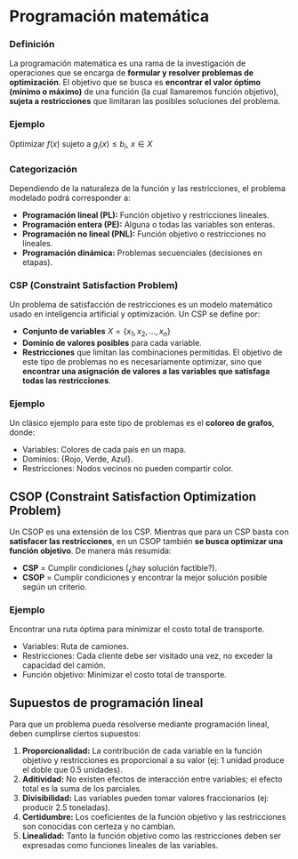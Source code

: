 # Programación matemática
### Definición
La programación matemática es una rama de la investigación de operaciones que se encarga de **formular y resolver problemas de optimización**. El objetivo que se busca es **encontrar el valor óptimo (mínimo o máximo)** de una función (la cual llamaremos función objetivo), **sujeta a restricciones** que limitaran las posibles soluciones del problema.
### Ejemplo
Optimizar $f(x)$ sujeto a $g_i(x) \leq b_i,\,\,x\in X$
### Categorización
Dependiendo de la naturaleza de la función y las restricciones, el problema modelado podrá corresponder a:
- **Programación lineal (PL):** Función objetivo y restricciones lineales.
- **Programación entera (PE):** Alguna o todas las variables son enteras.
- **Programación no lineal (PNL):** Función objetivo o restricciones no lineales.
- **Programación dinámica:** Problemas secuenciales (decisiones en etapas).
### CSP (Constraint Satisfaction Problem)
Un problema de satisfacción de restricciones es un modelo matemático usado en inteligencia artificial y optimización. Un CSP se define por:
- **Conjunto de variables** $X = \{x_1,x_2,...,x_n\}$
- **Dominio de valores posibles** para cada variable.
- **Restricciones** que limitan las combinaciones permitidas.
El objetivo de este tipo de problemas no es necesariamente optimizar, sino que **encontrar una asignación de valores a las variables que satisfaga todas las restricciones**.
### Ejemplo
Un clásico ejemplo para este tipo de problemas es el **coloreo de grafos**, donde:
- Variables: Colores de cada país en un mapa.
- Dominios: {Rojo, Verde, Azul}.
- Restricciones: Nodos vecinos no pueden compartir color.
## CSOP (Constraint Satisfaction Optimization Problem)
Un CSOP es una extensión de los CSP. Mientras que para un CSP basta con **satisfacer las restricciones**, en un CSOP también **se busca optimizar una función objetivo**. De manera más resumida:
- **CSP** = Cumplir condiciones (¿hay solución factible?).
- **CSOP** = Cumplir condiciones y encontrar la mejor solución posible según un criterio.
### Ejemplo
Encontrar una ruta óptima para minimizar el costo total de transporte.
- Variables: Ruta de camiones.
- Restricciones: Cada cliente debe ser visitado una vez, no exceder la capacidad del camión.
- Función objetivo: Minimizar el costo total de transporte.
## Supuestos de programación lineal
Para que un problema pueda resolverse mediante programación lineal, deben cumplirse ciertos supuestos:
1. **Proporcionalidad:** La contribución de cada variable en la función objetivo y restricciones es proporcional a su valor (ej: 1 unidad produce el doble que 0.5 unidades).
2. **Aditividad:** No existen efectos de interacción entre variables; el efecto total es la suma de los parciales.
3. **Divisibilidad:** Las variables pueden tomar valores fraccionarios (ej: producir 2.5 toneladas).
4. **Certidumbre:** Los coeficientes de la función objetivo y las restricciones son conocidas con certeza y no cambian.
5. **Linealidad:** Tanto la función objetivo como las restricciones deben ser expresadas como funciones lineales de las variables.
